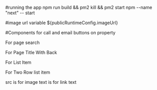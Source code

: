 #running the app
npm run build && pm2 kill && pm2 start npm --name "next" -- start

#image url variable 
${publicRuntimeConfig.imageUrl}

#Components
<CallEmail /> for call and email buttons on property

<PageSearch placeholder="Property Inspections" /> For page search

<PageTitle title="Property Inspections" /> For Page Title With Back

<Modal id="MODAL-ID">    
    <div className="content">                   
    </div>
 </Modal>

<ListItem rowOne="January 12, 2020" href="/" /> For List Item

<ListItem rowOne="January 12, 2020" rowTwo="second row" href="/" /> For Two Row list item

<TileLink href="/" src="properties" text="Unit Inspections" /> src is for image text is for link text